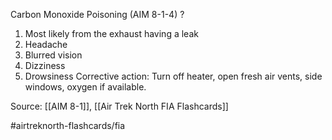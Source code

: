 Carbon Monoxide Poisoning (AIM 8-1-4)
?
1. Most likely from the exhaust having a leak
2. Headache
3. Blurred vision
4. Dizziness
5. Drowsiness
Corrective action: Turn off heater, open fresh air vents, side windows, oxygen if available.
<!--SR:!2022-10-06,3,250-->


Source: [[AIM 8-1]], [[Air Trek North FIA Flashcards]]

#airtreknorth-flashcards/fia